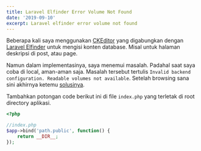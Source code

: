 ```yaml
---
title: Laravel Elfinder Error Volume Not Found
date: '2019-09-10'
excerpt: Laravel elfinder error volume not found
---
```


Beberapa kali saya menggunakan [CKEditor](https://ckeditor.com/) yang digabungkan dengan [Laravel Elfinder](https://github.com/barryvdh/laravel-elfinder) untuk mengisi konten database. Misal untuk halaman deskripsi di post, atau page.

Namun dalam implementasinya, saya menemui masalah. Padahal saat saya coba di local, aman-aman saja. Masalah tersebut tertulis `Invalid backend configuration. Readable volumes not available`. Setelah browsing sana sini akhirnya ketemu [solusinya](https://laracasts.com/discuss/channels/general-discussion/laravel-elfinder-does-not-work-after-renaming-public-folder-to-public-html-on-the-server).

Tambahkan potongan code berikut ini di file `index.php` yang terletak di root directory aplikasi.

```php
<?php

//index.php
$app->bind('path.public', function() {
    return __DIR__;
});
```